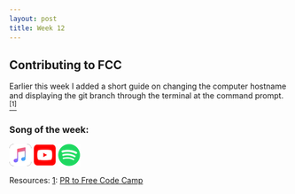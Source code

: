 ```yaml
---
layout: post
title: Week 12
---
```


## Contributing to FCC

Earlier this week I added a short guide on changing the computer hostname and displaying the git branch through the terminal at the command prompt.[<sup>[1]</sup>](#one-ftnt)<a name="one-src"></a>

### Song of the week:

<a href="https://itunes.apple.com/us/album/the-wave/1450484183?i=1450484435"><img src="../images/Apple_Music_Icon.png" style="height:40px; width:40px;"/></a> <a href="https://www.youtube.com/watch?v=VJfGfB4-vP0"><img src="../images/youtube_social_squircle_red.png" style="height:40px; width:40px;"/></a> <a href="spotify:track:6cMZryFZ3nUolQAOzbsOZJ"><img src="../images/Spotify_Icon_RGB_Green.png" style="height:40px; width:40px;"/></a>

Resources:
<a name="one-ftnt"></a>[1](#one-src): [PR to Free Code Camp](https://github.com/freeCodeCamp/freeCodeCamp/pull/35860)

